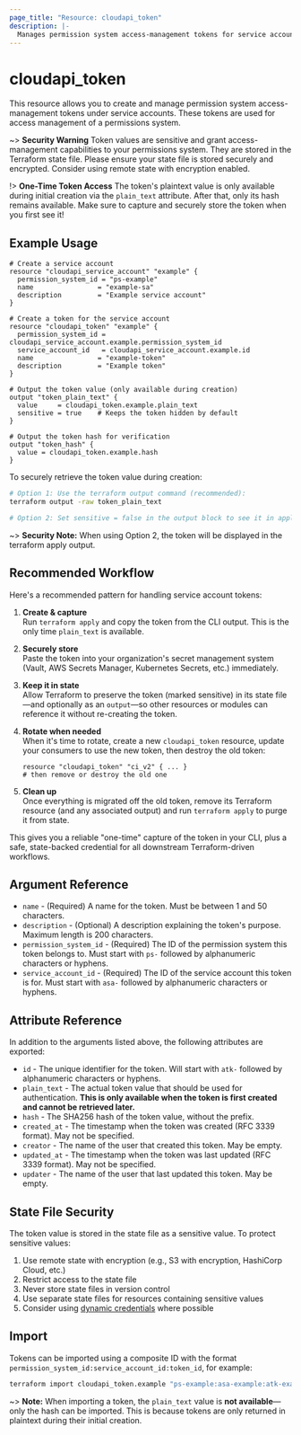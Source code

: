 ```yaml
---
page_title: "Resource: cloudapi_token"
description: |-
  Manages permission system access-management tokens for service accounts.
---
```


# cloudapi_token

This resource allows you to create and manage permission system access-management tokens under service accounts. These tokens are used for access management of a permissions system.

~> **Security Warning** Token values are sensitive and grant access-management capabilities to your permissions system. They are stored in the Terraform state file. Please ensure your state file is stored securely and encrypted. Consider using remote state with encryption enabled.

!> **One-Time Token Access** The token's plaintext value is only available during initial creation via the `plain_text` attribute. After that, only its hash remains available. Make sure to capture and securely store the token when you first see it!

## Example Usage

```hcl
# Create a service account
resource "cloudapi_service_account" "example" {
  permission_system_id = "ps-example"
  name                = "example-sa"
  description         = "Example service account"
}

# Create a token for the service account
resource "cloudapi_token" "example" {
  permission_system_id = cloudapi_service_account.example.permission_system_id
  service_account_id   = cloudapi_service_account.example.id
  name                = "example-token"
  description         = "Example token"
}

# Output the token value (only available during creation)
output "token_plain_text" {
  value     = cloudapi_token.example.plain_text
  sensitive = true    # Keeps the token hidden by default
}

# Output the token hash for verification
output "token_hash" {
  value = cloudapi_token.example.hash
}
```

To securely retrieve the token value during creation:

```bash
# Option 1: Use the terraform output command (recommended):
terraform output -raw token_plain_text

# Option 2: Set sensitive = false in the output block to see it in apply output
```

~> **Security Note:** When using Option 2, the token will be displayed in the terraform apply output.

## Recommended Workflow

Here's a recommended pattern for handling service account tokens:

1. **Create & capture**  
   Run `terraform apply` and copy the token from the CLI output. This is the only time `plain_text` is available.

2. **Securely store**  
   Paste the token into your organization's secret management system (Vault, AWS Secrets Manager, Kubernetes Secrets, etc.) immediately.

3. **Keep it in state**  
   Allow Terraform to preserve the token (marked sensitive) in its state file—and optionally as an `output`—so other resources or modules can reference it without re-creating the token.

4. **Rotate when needed**  
   When it's time to rotate, create a new `cloudapi_token` resource, update your consumers to use the new token, then destroy the old token:

   ```hcl
   resource "cloudapi_token" "ci_v2" { ... }
   # then remove or destroy the old one
   ```

5. **Clean up**  
   Once everything is migrated off the old token, remove its Terraform resource (and any associated output) and run `terraform apply` to purge it from state.

This gives you a reliable "one-time" capture of the token in your CLI, plus a safe, state-backed credential for all downstream Terraform-driven workflows.

## Argument Reference

* `name` - (Required) A name for the token. Must be between 1 and 50 characters.
* `description` - (Optional) A description explaining the token's purpose. Maximum length is 200 characters.
* `permission_system_id` - (Required) The ID of the permission system this token belongs to. Must start with `ps-` followed by alphanumeric characters or hyphens.
* `service_account_id` - (Required) The ID of the service account this token is for. Must start with `asa-` followed by alphanumeric characters or hyphens.

## Attribute Reference

In addition to the arguments listed above, the following attributes are exported:

* `id` - The unique identifier for the token. Will start with `atk-` followed by alphanumeric characters or hyphens.
* `plain_text` - The actual token value that should be used for authentication. **This is only available when the token is first created and cannot be retrieved later.**
* `hash` - The SHA256 hash of the token value, without the prefix.
* `created_at` - The timestamp when the token was created (RFC 3339 format). May not be specified.
* `creator` - The name of the user that created this token. May be empty.
* `updated_at` - The timestamp when the token was last updated (RFC 3339 format). May not be specified.
* `updater` - The name of the user that last updated this token. May be empty.

## State File Security

The token value is stored in the state file as a sensitive value. To protect sensitive values:

1. Use remote state with encryption (e.g., S3 with encryption, HashiCorp Cloud, etc.)
2. Restrict access to the state file
3. Never store state files in version control
4. Use separate state files for resources containing sensitive values
5. Consider using [dynamic credentials](https://developer.hashicorp.com/terraform/tutorials/cloud/dynamic-credentials) where possible

## Import

Tokens can be imported using a composite ID with the format `permission_system_id:service_account_id:token_id`, for example:

```bash
terraform import cloudapi_token.example "ps-example:asa-example:atk-example"
```

~> **Note:** When importing a token, the `plain_text` value is **not available**—only the hash can be imported. This is because tokens are only returned in plaintext during their initial creation.
